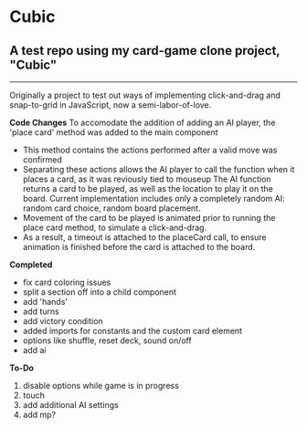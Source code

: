 # Cubic
## A test repo using my card-game clone project, "Cubic"
----------------------------------------------------

Originally a project to test out ways of implementing click-and-drag and snap-to-grid in JavaScript, now a semi-labor-of-love.

**Code Changes**
To accomodate the addition of adding an AI player, the 'place card' method was added to the main component
- This method contains the actions performed after a valid move was confirmed
- Separating these actions allows the AI player to call the function when it places a card, as it was reviously tied to mouseup
The AI function returns a card to be played, as well as the location to play it on the board.
Current implementation includes only a completely random AI: random card choice, random board placement.
- Movement of the card to be played is animated prior to running the place card method, to simulate a click-and-drag.
- As a result, a timeout is attached to the placeCard call, to ensure animation is finished before the card is attached to the board.

**Completed**
- fix card coloring issues
- split a section off into a child component
- add 'hands'
- add turns
- add victory condition
- added imports for constants and the custom card element
- options like shuffle, reset deck, sound on/off
- add ai

**To-Do**
1. disable options while game is in progress
2. touch
3. add additional AI settings
4. add mp?
